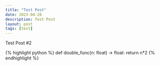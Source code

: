 ```yaml
---
title: "Test Post"
date: 2023-04-28
description: Test Post
layout: post
tags: [test]
---
```


Test Post #2

{% highlight python %}
def double_func(n: float) -> float:
    return n*2
{% endhighlight %}
